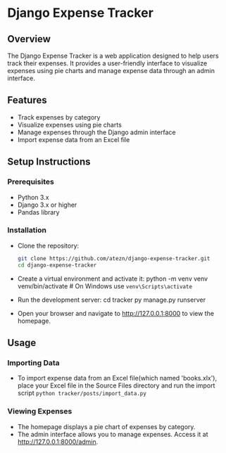 # Django Expense Tracker

## Overview
The Django Expense Tracker is a web application designed to help users track their expenses. It provides a user-friendly interface to visualize expenses using pie charts and manage expense data through an admin interface.

## Features
- Track expenses by category
- Visualize expenses using pie charts
- Manage expenses through the Django admin interface
- Import expense data from an Excel file


## Setup Instructions

### Prerequisites
- Python 3.x
- Django 3.x or higher
- Pandas library

### Installation
- Clone the repository:
   ```bash
   git clone https://github.com/atezn/django-expense-tracker.git
   cd django-expense-tracker

- Create a virtual environment and activate it:
  python -m venv venv
  venv/bin/activate  # On Windows use `venv\Scripts\activate`

- Run the development server:
  cd tracker
  py manage.py runserver

- Open your browser and navigate to http://127.0.0.1:8000 to view the homepage.

## Usage

### Importing Data
- To import expense data from an Excel file(which named 'books.xlx'), place your Excel file in the Source Files directory and run the import script `python tracker/posts/import_data.py`

### Viewing Expenses
- The homepage displays a pie chart of expenses by category.
- The admin interface allows you to manage expenses. Access it at http://127.0.0.1:8000/admin.


